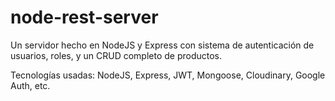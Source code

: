 # node-rest-server

Un servidor hecho en NodeJS y Express con sistema de autenticación de usuarios, roles, y un CRUD completo de productos.

Tecnologías usadas: NodeJS, Express, JWT, Mongoose, Cloudinary, Google Auth, etc.
